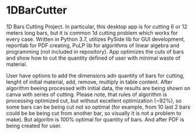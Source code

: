 # 1DBarCutter
1D Bars Cutting Project. In particular, this desktop app is for cutting 6 or 12 meters long bars, but it is common 1d cutting problem which works for every case.
Written in Python 3.7, utilizes PySide lib for GUI development, reportlab for PDF creating, PuLP lib for algorithms of linear algebra and programming (not included in repository). App optimizes the cuts of bars and show how to cut the quantity defined of user with minimal waste of material. 

User have options to add the dimensions adn quantity of bars for cutting, lenght of initial material, add, remove, multiply in table content.
After algorithm beeing processed with initial data, the results are being shown on canva with series of cutting. Please note, that rules of algorithm is processing optimized cut, but without excellent optimization (~92%), so some bars can be being cut not so optimal (for example, from 10 last 2 bars could be be being cut from another bar, so visually it is not a problem to make). But algoritm is 100% optimal for quantity of bars. And after PDF is being created for user. 
